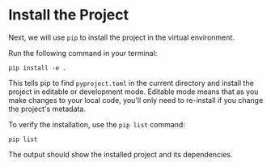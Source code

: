 # Install the Project

Next, we will use `pip` to install the project in the virtual environment.

Run the following command in your terminal:

```none
pip install -e .
```

This tells pip to find `pyproject.toml` in the current directory and install the project in editable or development mode. Editable mode means that as you make changes to your local code, you'll only need to re-install if you change the project's metadata.

To verify the installation, use the `pip list` command:

```none
pip list
```

The output should show the installed project and its dependencies.

